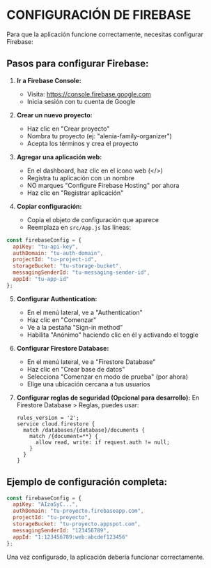 # CONFIGURACIÓN DE FIREBASE

Para que la aplicación funcione correctamente, necesitas configurar Firebase:

## Pasos para configurar Firebase:

1. **Ir a Firebase Console:**
   - Visita: https://console.firebase.google.com
   - Inicia sesión con tu cuenta de Google

2. **Crear un nuevo proyecto:**
   - Haz clic en "Crear proyecto"
   - Nombra tu proyecto (ej: "alenia-family-organizer")
   - Acepta los términos y crea el proyecto

3. **Agregar una aplicación web:**
   - En el dashboard, haz clic en el ícono web (</>)
   - Registra tu aplicación con un nombre
   - NO marques "Configure Firebase Hosting" por ahora
   - Haz clic en "Registrar aplicación"

4. **Copiar configuración:**
   - Copia el objeto de configuración que aparece
   - Reemplaza en `src/App.js` las líneas:

```javascript
const firebaseConfig = {
  apiKey: "tu-api-key",
  authDomain: "tu-auth-domain",
  projectId: "tu-project-id",
  storageBucket: "tu-storage-bucket",
  messagingSenderId: "tu-messaging-sender-id",
  appId: "tu-app-id"
};
```

5. **Configurar Authentication:**
   - En el menú lateral, ve a "Authentication"
   - Haz clic en "Comenzar"
   - Ve a la pestaña "Sign-in method"
   - Habilita "Anónimo" haciendo clic en él y activando el toggle

6. **Configurar Firestore Database:**
   - En el menú lateral, ve a "Firestore Database"
   - Haz clic en "Crear base de datos"
   - Selecciona "Comenzar en modo de prueba" (por ahora)
   - Elige una ubicación cercana a tus usuarios

7. **Configurar reglas de seguridad (Opcional para desarrollo):**
   En Firestore Database > Reglas, puedes usar:
   ```
   rules_version = '2';
   service cloud.firestore {
     match /databases/{database}/documents {
       match /{document=**} {
         allow read, write: if request.auth != null;
       }
     }
   }
   ```

## Ejemplo de configuración completa:

```javascript
const firebaseConfig = {
  apiKey: "AIzaSyC...",
  authDomain: "tu-proyecto.firebaseapp.com",
  projectId: "tu-proyecto",
  storageBucket: "tu-proyecto.appspot.com",
  messagingSenderId: "123456789",
  appId: "1:123456789:web:abcdef123456"
};
```

Una vez configurado, la aplicación debería funcionar correctamente.

